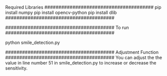 Required Libraries 
#######################################
pip install numpy
pip install opencv-python
pip install dlib
#######################################



#######################################
To run
#######################################

python smile_detection.py


#######################################
Adjustment Function
#######################################
You can adjust the the value in line number 51 in smile_detection.py
 to increase or decrease the sensitivity. 
